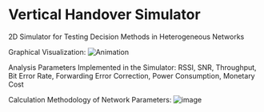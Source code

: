 # Vertical Handover Simulator

2D Simulator for Testing Decision Methods in Heterogeneous Networks

Graphical Visualization:
![Animation](https://github.com/user-attachments/assets/82e865ae-420f-42ea-8de5-93e9f65b2110)


Analysis Parameters Implemented in the Simulator:
RSSI, SNR, Throughput, Bit Error Rate, Forwarding Error Correction, Power Consumption, Monetary Cost

Calculation Methodology of Network Parameters:
![image](https://github.com/user-attachments/assets/51e73296-2817-47a5-8ef0-4439b7a550a2)

